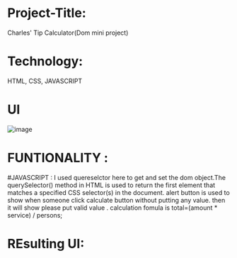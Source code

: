 # Project-Title:
Charles' Tip Calculator(Dom mini project)
# Technology:
HTML, CSS, JAVASCRIPT
# UI
![image](https://github.com/Animesh5106/Day-11_Homework/assets/70014233/01f26515-bc51-469f-8c81-3514a25b0180)
# FUNTIONALITY :
#JAVASCRIPT :
I used quereselctor here to get and set the dom object.The querySelector() method in HTML is used to return the first element that matches a specified CSS selector(s) in the document.
alert button is used to show when someone click calculate button without putting any value. then it will show please put valid value .
calculation fomula is total=(amount * service) / persons;
# REsulting UI:

